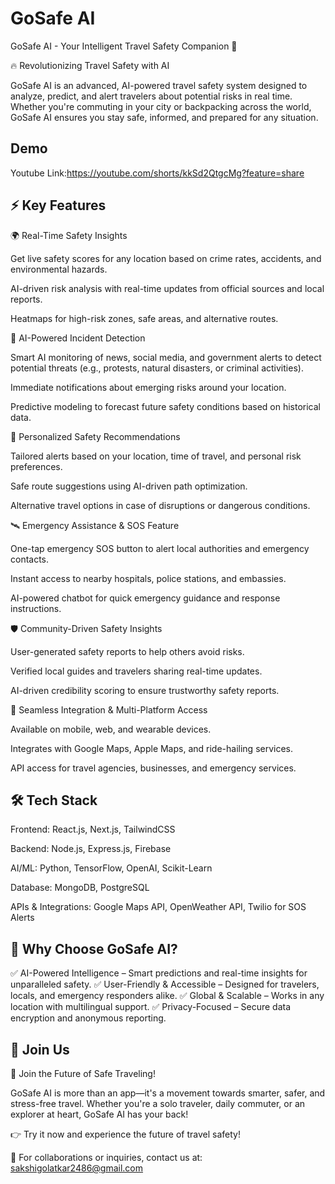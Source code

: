 
# GoSafe AI

GoSafe AI - Your Intelligent Travel Safety Companion 🚀

🔥 Revolutionizing Travel Safety with AI

GoSafe AI is an advanced, AI-powered travel safety system designed to analyze, predict, and alert travelers about potential risks in real time. Whether you're commuting in your city or backpacking across the world, GoSafe AI ensures you stay safe, informed, and prepared for any situation.



## Demo

Youtube Link:https://youtube.com/shorts/kkSd2QtgcMg?feature=share


## ⚡ Key Features
🌍 Real-Time Safety Insights

Get live safety scores for any location based on crime rates, accidents, and environmental hazards.

AI-driven risk analysis with real-time updates from official sources and local reports.

Heatmaps for high-risk zones, safe areas, and alternative routes.

📡 AI-Powered Incident Detection

Smart AI monitoring of news, social media, and government alerts to detect potential threats (e.g., protests, natural disasters, or criminal activities).

Immediate notifications about emerging risks around your location.

Predictive modeling to forecast future safety conditions based on historical data.

🚀 Personalized Safety Recommendations

Tailored alerts based on your location, time of travel, and personal risk preferences.

Safe route suggestions using AI-driven path optimization.

Alternative travel options in case of disruptions or dangerous conditions.

🛰 Emergency Assistance & SOS Feature

One-tap emergency SOS button to alert local authorities and emergency contacts.

Instant access to nearby hospitals, police stations, and embassies.

AI-powered chatbot for quick emergency guidance and response instructions.

🛡 Community-Driven Safety Insights

User-generated safety reports to help others avoid risks.

Verified local guides and travelers sharing real-time updates.

AI-driven credibility scoring to ensure trustworthy safety reports.

🔗 Seamless Integration & Multi-Platform Access

Available on mobile, web, and wearable devices.

Integrates with Google Maps, Apple Maps, and ride-hailing services.

API access for travel agencies, businesses, and emergency services.
## 🛠 Tech Stack
Frontend: React.js, Next.js, TailwindCSS

Backend: Node.js, Express.js, Firebase

AI/ML: Python, TensorFlow, OpenAI, Scikit-Learn

Database: MongoDB, PostgreSQL

APIs & Integrations: Google Maps API, OpenWeather API, Twilio for SOS Alerts
## 🎯 Why Choose GoSafe AI?

✅ AI-Powered Intelligence – Smart predictions and real-time insights for unparalleled safety.
✅ User-Friendly & Accessible – Designed for travelers, locals, and emergency responders alike.
✅ Global & Scalable – Works in any location with multilingual support.
✅ Privacy-Focused – Secure data encryption and anonymous reporting.
##   🚀 Join Us


🚀 Join the Future of Safe Traveling!

GoSafe AI is more than an app—it's a movement towards smarter, safer, and stress-free travel. Whether you're a solo traveler, daily commuter, or an explorer at heart, GoSafe AI has your back!

👉 Try it now and experience the future of travel safety!

📩 For collaborations or inquiries, contact us at: sakshigolatkar2486@gmail.com 
